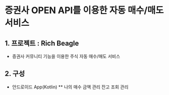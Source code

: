 # 증권사 OPEN API를 이용한 자동 매수/매도 서비스 

## 1. 프로젝트 : Rich Beagle
* 증권사 커뮤니티 기능을 이용한 주식 자동 매수/매도 서비스

## 2. 구성
* 안드로이드 App(Kotlin)
** 나의 매수 금액 관리
  잔고 조회 관리 


